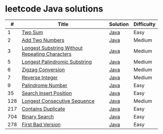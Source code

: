 # leetcode Java solutions


| #   | Title                                                                                                                        | Solution                                        | Difficulty |
|-----|------------------------------------------------------------------------------------------------------------------------------|-------------------------------------------------|------------|
| 1   | [Two Sum](https://leetcode.com/problems/two-sum/)                                                                            | [Java](./src/two-sum.java)                      | Easy       |
| 2   | [Add Two Numbers](https://leetcode.com/problems/add-two-numbers/)                                                            | [Java](./src/add-two-numbers.java)              | Medium     |
| 3   | [Longest Substring Without Repeating Characters](https://leetcode.com/problems/longest-substring-without-repeating-characters/) | [Java](./src/longest-sub-without-rep-char.java) | Medium     |
| 5   | [Longest Palindromic Substring](https://leetcode.com/problems/longest-palindromic-substring/)                                | [Java](./src/Longest-Palindromic-Substring.java) | Medium     |
| 6   | [Zigzag Conversion](https://leetcode.com/problems/zigzag-conversion/)                                                        | [Java](./src/Zigzag-Conversion.java)            | Medium     |
| 7   | [Reverse Integer](https://leetcode.com/problems/reverse-integer/)                                                            | [Java](./src/Reverse-Integer.java)              | Medium     |
| 9   | [Palindrome Number](https://leetcode.com/problems/palindrome-number/)                                                        | [Java](./src/palindrome-number.java)            | Easy       |
| 35  | [Search Insert Position](https://leetcode.com/problems/search-insert-position/)                                                   | [Java](./src/search-insert-position.java)             | Easy       |
| 128 | [Longest Consecutive Sequence](https://leetcode.com/problems/longest-consecutive-sequence/)                                  | [Java](./src/longest-consecutive-sequence.java)            | Medium     |
| 217 | [Contains Duplicate](https://leetcode.com/problems/contains-duplicate/)                                                      | [Java](./src/contains-duplicate.java)            | Easy       |
| 704 | [Binary Search](https://leetcode.com/problems/binary-search/)                                                                | [Java](./src/binary-search.java)            | Easy       |
| 278 | [First Bad Version](https://leetcode.com/problems/first-bad-version/)                                                        | [Java](./src/first-bad-version.java)            | Easy       |